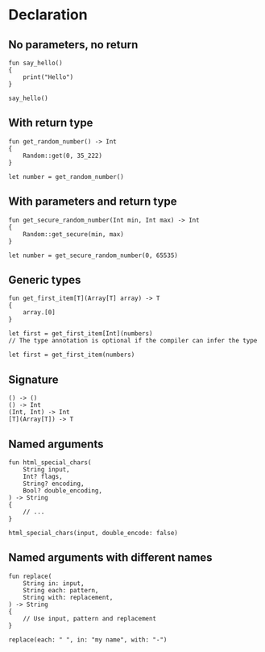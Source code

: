 # Declaration


## No parameters, no return

```thp
fun say_hello()
{
    print("Hello")
}

say_hello()
```


## With return type

```thp
fun get_random_number() -> Int
{
    Random::get(0, 35_222)
}

let number = get_random_number()
```

## With parameters and return type

```thp
fun get_secure_random_number(Int min, Int max) -> Int
{
    Random::get_secure(min, max)
}

let number = get_secure_random_number(0, 65535)
```


## Generic types

```thp
fun get_first_item[T](Array[T] array) -> T
{
    array.[0]
}

let first = get_first_item[Int](numbers)
// The type annotation is optional if the compiler can infer the type

let first = get_first_item(numbers)
```


## Signature


```thp
() -> ()
() -> Int
(Int, Int) -> Int
[T](Array[T]) -> T
```


## Named arguments

```thp
fun html_special_chars(
    String input,
    Int? flags,
    String? encoding,
    Bool? double_encoding,
) -> String
{
    // ...
}

html_special_chars(input, double_encode: false)
```

## Named arguments with different names

```thp
fun replace(
    String in: input,
    String each: pattern,
    String with: replacement,
) -> String
{
    // Use input, pattern and replacement
}

replace(each: " ", in: "my name", with: "-")
```





